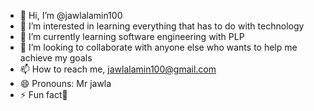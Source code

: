 - 👋 Hi, I’m @jawlalamin100
- 👀 I’m interested in learning everything that has to do with technology 
- 🌱 I’m currently learning software engineering with PLP
- 💞️ I’m looking to collaborate with anyone else who wants to help me achieve my goals 
- 📫 How to reach me, jawlalamin100@gmail.com
- 😄 Pronouns: Mr jawla 
- ⚡ Fun fact🏈

<!---
jawlalamin100/jawlalamin100 is a ✨ special ✨ repository because its `README.md` (this file) appears on your GitHub profile.
You can click the Preview link to take a look at your changes.
--->
